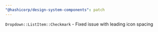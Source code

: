 ```yaml
---
"@hashicorp/design-system-components": patch
---
```


`Dropdown::ListItem::Checkmark` - Fixed issue with leading icon spacing
